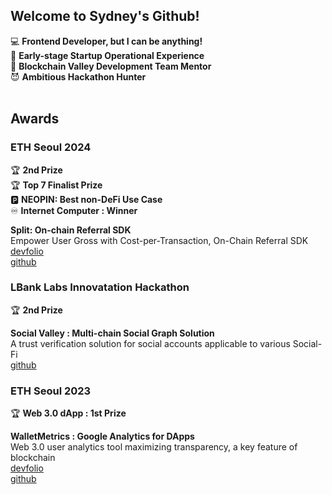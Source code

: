 ## Welcome to Sydney's Github!

💻 **Frontend Developer, but I can be anything!**  <br />
🚀 **Early-stage Startup Operational Experience**<br />
🔗 **Blockchain Valley Development Team Mentor**<br />
😈 **Ambitious Hackathon Hunter**<br />
<br />


## Awards
### ETH Seoul 2024
🏆 **2nd Prize** <br />
🏆 **Top 7 Finalist Prize** <br />
🅿️ **NEOPIN: Best non-DeFi Use Case** <br />
♾️ **Internet Computer : Winner** <br />

**Split: On-chain Referral SDK** <br />
Empower User Gross with Cost-per-Transaction, On-Chain Referral SDK <br />
[devfolio](https://devfolio.co/projects/split-onchain-referral-sdk-0c4c)   
[github](https://github.com/mijungee/split-monorepo)   


### LBank Labs Innovatation Hackathon
🏆 **2nd Prize** <br />

**Social Valley : Multi-chain Social Graph Solution** <br />
A trust verification solution for social accounts applicable to various Social-Fi  <br />
[github](https://github.com/djm07073/social-valley)   



### ETH Seoul 2023
🏆 **Web 3.0 dApp : 1st Prize**

**WalletMetrics : Google Analytics for DApps**<br />
Web 3.0 user analytics tool maximizing transparency, a key feature of blockchain<br />
[devfolio](https://devfolio.co/projects/walletmetrics-google-analytics-for-dapps-7987)   <br />
[github](https://github.com/DoYam/walletmetrics-client) <br />


